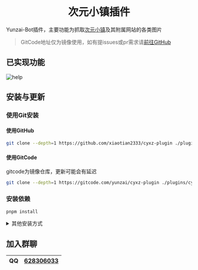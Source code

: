 # <center>次元小镇插件</center>
  
Yunzai-Bot插件，主要功能为抓取[次元小镇](https://dimtown.com/)及其附属网站的各类图片

> GitCode地址仅为镜像使用，如有提issues或pr需求请[前往GitHub](https://github.com/xiaotian2333/cyxz-plugin)

## 已实现功能

![help](https://img.kookapp.cn/assets/2025-07/12/LQe5HEPtG50qo0w7.png)

## 安装与更新

### 使用Git安装

#### **使用GitHub**

``` bash
git clone --depth=1 https://github.com/xiaotian2333/cyxz-plugin ./plugins/cyxz-plugin/
```

#### **使用GitCode**

gitcode为镜像仓库，更新可能会有延迟

``` bash
git clone --depth=1 https://gitcode.com/yunzai/cyxz-plugin ./plugins/cyxz-plugin/
```

### 安装依赖

``` bash
pnpm install
```

<details>
<summary>其他安装方式</summary>

### 下载ZIP包安装（不推荐）

下载ZIP包，解压后将文件夹更名为`cyxz-plugin`，然后放置在Yunzai的plugins目录内

然后执行此命令安装依赖

``` bash
pnpm install
```

**虽然此方式能够使用，但不利于后续升级，故不推荐使用<br>**
</details>

## 加入群聊

| QQ | [628306033](https://jq.qq.com/?k=fjSGhscz) |
|----|--------------------------------------------|

